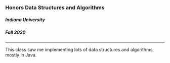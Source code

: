 ### Honors Data Structures and Algorithms
##### Indiana University
##### Fall 2020

---

This class saw me implementing lots of data structures and algorithms, mostly in Java.
